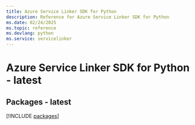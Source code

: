 ```yaml
---
title: Azure Service Linker SDK for Python
description: Reference for Azure Service Linker SDK for Python
ms.date: 02/24/2025
ms.topic: reference
ms.devlang: python
ms.service: servicelinker
---
```

# Azure Service Linker SDK for Python - latest
## Packages - latest
[!INCLUDE [packages](service-linker-index.md)]